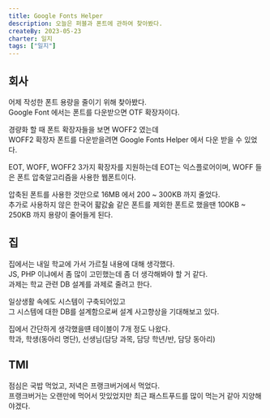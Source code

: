 ```yaml
---
title: Google Fonts Helper
description: 오늘은 퍼블과 폰트에 관하여 찾아봤다.
createBy: 2023-05-23
charter: 일지
tags: ["일지"]
---
```


## 회사

어제 작성한 폰트 용량을 줄이기 위해 찾아봤다.  
Google Font 에서는 폰트를 다운받으면 OTF 확장자이다.

경량화 할 때 폰트 확장자들을 보면 WOFF2 였는데  
WOFF2 확장자 폰트를 다운받을려면 Google Fonts Helper 에서 다운 받을 수 있었다.

EOT, WOFF, WOFF2 3가지 확장자를 지원하는데
EOT는 익스플로어이며, WOFF 들은 폰트 압축알고리즘을 사용한 웹폰트이다.

압축된 폰트를 사용한 것만으로 16MB 에서 200 ~ 300KB 까지 줄었다.  
추가로 사용하지 않은 한국어 퍏갌숧 같은 폰트를 제외한
폰트로 했을땐 100KB ~ 250KB 까지 용량이 줄어들게 된다.

## 집

집에서는 내일 학교에 가서 가르칠 내용에 대해 생각했다.  
JS, PHP 이냐에서 좀 많이 고민했는데 좀 더 생각해봐야 할 거 같다.  
과제는 학교 관련 DB 설계를 과제로 줄려고 한다.

일상생활 속에도 시스템이 구축되어있고  
그 시스템에 대한 DB를 설계함으로써 설계 사고향상을 기대해보고 있다.

집에서 간단하게 생각했을떈 테이블이 7개 정도 나왔다.  
학과, 학생(동아리 명단), 선생님(담당 과목, 담당 학년/반, 담당 동아리)

## TMI

점심은 국밥 먹었고, 저녁은 프랭크버거에서 먹었다.  
프랭크버거는 오랜만에 먹어서 맛있었지만 최근 패스트푸드를 많이 먹는거 같아 지양해야겠다.
